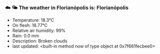 ### ☁️ 🌤️  The weather in Florianópolis is: Florianópolis

- Temperature: 18.3°C
- On flesh: 18.77°C
- Relative air humidity: 99%
- Rain: 0.0 mm
- Description: Broken clouds
- last updated: <built-in method now of type object at 0x7f661fecbee0>
